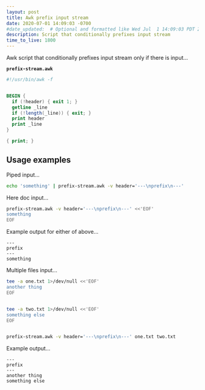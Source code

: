 ```yaml
---
layout: post
title: Awk prefix input stream
date: 2020-07-01 14:09:03 -0700
#date_updated:  # Optional and formatted like Wed Jul  1 14:09:03 PDT 2020 above
description: Script that conditionally prefixes input stream
time_to_live: 1800
---
```




Awk script that conditionally prefixes input stream only if there is input...


**`prefix-stream.awk`**


```awk
#!/usr/bin/awk -f


BEGIN {
  if (!header) { exit 1; }
  getline _line
  if (!length(_line)) { exit; }
  print header
  print _line
}

{ print; }
```


## Usage examples


Piped input...


```bash
echo 'something' | prefix-stream.awk -v header='---\nprefix\n---'
```


Here doc input...


```bash
prefix-stream.awk -v header='---\nprefix\n---' <<'EOF'
something
EOF
```


Example output for either of above...


```
---
prefix
---
something
```


Multiple files input...


```bash
tee -a one.txt 1>/dev/null <<'EOF'
another thing
EOF


tee -a two.txt 1>/dev/null <<'EOF'
something else
EOF


prefix-stream.awk -v header='---\nprefix\n---' one.txt two.txt
```


Example output...


```
---
prefix
---
another thing
something else
```
